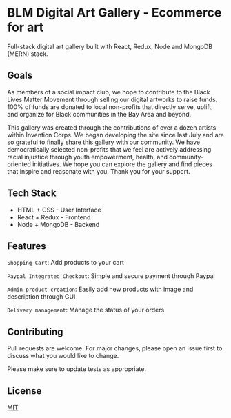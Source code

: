 # BLM Digital Art Gallery - Ecommerce for art

Full-stack digital art gallery built with React, Redux, Node and MongoDB (MERN) stack.

## Goals
As members of a social impact club, we hope to contribute to the Black Lives Matter Movement through selling our digital artworks to raise funds. 100% of funds are donated to local non-profits that directly serve, uplift, and organize for Black communities in the Bay Area and beyond. 

This gallery was created through the contributions of over a dozen artists within Invention Corps. We began developing the site since last July and are so grateful to finally share this gallery with our community. We have democratically selected non-profits that we feel are actively addressing racial injustice through youth empowerment, health, and community-oriented initiatives. We hope you can explore the gallery and find pieces that inspire and reasonate with you. Thank you for your support.   

## Tech Stack

- HTML + CSS - User Interface
- React + Redux - Frontend
- Node + MongoDB - Backend


## Features
`Shopping Cart`: Add products to your cart

`Paypal Integrated Checkout`: Simple and secure payment through Paypal

`Admin product creation`: Easily add new products with image and description through GUI

`Delivery management`: Manage the status of your orders



## Contributing
Pull requests are welcome. For major changes, please open an issue first to discuss what you would like to change.

Please make sure to update tests as appropriate.

## License
[MIT](https://choosealicense.com/licenses/mit/)
